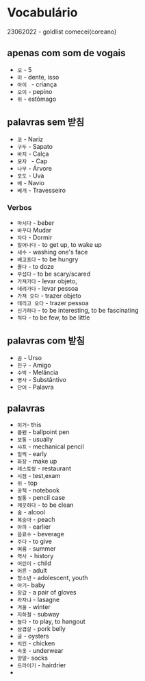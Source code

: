 # Vocabulário

23062022 - goldlist comecei(coreano)

## apenas com som de vogais
- `오`  - 5  
- `이`  - dente, isso
- `아이 ` - criança
- `오이`  - pepino
- `위` - estômago
  
## palavras sem 받침
- `코`  - Nariz
- `구두`  - Sapato
- `바지`  - Calça
- `모자 `  - Cap
- `나무`  - Árvore
- `포도`  - Uva
- `배`  - Navio
- `베개`  - Travesseiro
  
### Verbos
- `마시다`  - beber
- `바꾸다`  Mudar
- `자다`  - Dormir
- `일어나다` - to get up, to wake up
- `세수` - washing one's face
- `배고프다` - to be hungry
- `졸다` - to doze
- `무섭다` - to be scary/scared
- `가져가다` - levar objeto, 
- `데려가다` - levar pessoa
- `가져 오다` - trazer objeto
- `데리고 오다` - trazer pessoa
- `신기하다` - to be interesting, to be fascinating
- `적다` - to be few, to be little


## palavras com 받침
- `곰` - Urso
- `친구` - Amigo
- `수박` - Melância
- `명사` - Substântivo
- `단어` - Palavra


## palavras
- `이거`- this
- `볼펜` - ballpoint pen
- `보통` - usually
- `샤프` - mechanical pencil
- `일찍` - early
- `화장` - make up
- `레스토랑` - restaurant
- `시점` - test,exam
- `위` - top
- `공책` - notebook
- `필통` - pencil case
- `깨끗하다` - to be clean
- `술` - alcool
- `복숭아` - peach
- `아까` - earlier
- `음료수` -  beverage
- `주다` - to give
- `여름` - summer
- `역사 `- history
- `어린이` - child
- `어른` - adult
- `청소년` - adolescent, youth
- `아기`- baby
- `장갑` - a pair of gloves
- `라자냐` - lasagne
- `겨울` - winter
- `지하철` - subway
- `놀다` - to play, to hangout
- `삼겹살` - pork belly
- `굴` - oysters
- `치킨` - chicken
- `속옷` - underwear
- `양말`- socks
- `드라이기` - hairdrier
- 
